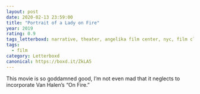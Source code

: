 ```yaml
---
layout: post 
date: 2020-02-13 23:59:00
title: "Portrait of a Lady on Fire"
year: 2019
rating: 0.9
tags_letterboxd: narrative, theater, angelika film center, nyc, film club
tags:
  - film
category: Letterboxd
canonical: https://boxd.it/ZkLA5
---
```


This movie is so goddamned good, I’m not even mad that it neglects to incorporate Van Halen’s “On Fire.”